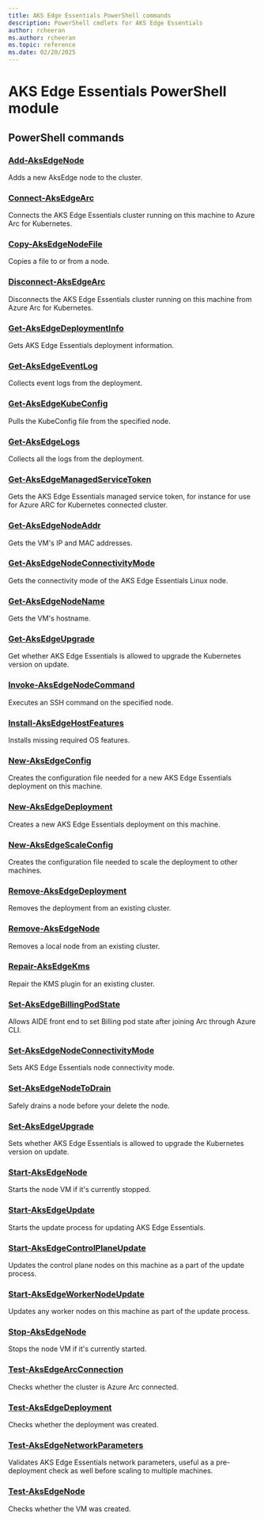 ```yaml
---
title: AKS Edge Essentials PowerShell commands
description: PowerShell cmdlets for AKS Edge Essentials 
author: rcheeran
ms.author: rcheeran
ms.topic: reference
ms.date: 02/20/2025
---
```


# AKS Edge Essentials PowerShell module

## PowerShell commands

### [Add-AksEdgeNode](./add-aksedgenode.md)

Adds a new AksEdge node to the cluster.

### [Connect-AksEdgeArc](./connect-aksedgearc.md)

Connects the AKS Edge Essentials cluster running on this machine to Azure Arc for Kubernetes.

### [Copy-AksEdgeNodeFile](./copy-aksedgenodefile.md)

Copies a file to or from a node.

### [Disconnect-AksEdgeArc](./disconnect-aksedgearc.md)

Disconnects the AKS Edge Essentials cluster running on this machine from Azure Arc for Kubernetes.

### [Get-AksEdgeDeploymentInfo](./get-aksedgedeploymentinfo.md)

Gets AKS Edge Essentials deployment information.

### [Get-AksEdgeEventLog](./get-aksedgeeventlog.md)

Collects event logs from the deployment.

### [Get-AksEdgeKubeConfig](./get-aksedgekubeconfig.md)

Pulls the KubeConfig file from the specified node.

### [Get-AksEdgeLogs](./get-aksedgelogs.md)

Collects all the logs from the deployment.

### [Get-AksEdgeManagedServiceToken](./get-aksedgemanagedservicetoken.md)

Gets the AKS Edge Essentials managed service token, for instance for use for Azure ARC for Kubernetes connected cluster.

### [Get-AksEdgeNodeAddr](./get-aksedgenodeaddr.md)

Gets the VM's IP and MAC addresses.

### [Get-AksEdgeNodeConnectivityMode](./get-aksedgenodeconnectivitymode.md)

Gets the connectivity mode of the AKS Edge Essentials Linux node.

### [Get-AksEdgeNodeName](./get-aksedgenodename.md)

Gets the VM's hostname.

### [Get-AksEdgeUpgrade](./get-aksedgeupgrade.md)

Get whether AKS Edge Essentials is allowed to upgrade the Kubernetes version on update.

### [Invoke-AksEdgeNodeCommand](./invoke-aksedgenodecommand.md)

Executes an SSH command on the specified node.

### [Install-AksEdgeHostFeatures](./install-aksedgehostfeatures.md)

Installs missing required OS features.

### [New-AksEdgeConfig](./new-aksedgeconfig.md)

Creates the configuration file needed for a new AKS Edge Essentials deployment on this machine.

### [New-AksEdgeDeployment](./new-aksedgedeployment.md)

Creates a new AKS Edge Essentials deployment on this machine.

### [New-AksEdgeScaleConfig](./new-aksedgescaleconfig.md)

Creates the configuration file needed to scale the deployment to other machines.

### [Remove-AksEdgeDeployment](./remove-aksedgedeployment.md)

Removes the deployment from an existing cluster.

### [Remove-AksEdgeNode](./remove-aksedgenode.md)

Removes a local node from an existing cluster.

### [Repair-AksEdgeKms](./repair-aksedgekms.md)

Repair the KMS plugin for an existing cluster.

### [Set-AksEdgeBillingPodState](./set-aksedgebillingpodstate.md)

 Allows AIDE front end to set Billing pod state after joining Arc through Azure CLI.

### [Set-AksEdgeNodeConnectivityMode](./set-aksedgenodeconnectivitymode.md)

 Sets AKS Edge Essentials node connectivity mode.

### [Set-AksEdgeNodeToDrain](./set-aksedgenodetodrain.md)

Safely drains a node before your delete the node.

### [Set-AksEdgeUpgrade](./set-aksedgeupgrade.md)

Sets whether AKS Edge Essentials is allowed to upgrade the Kubernetes version on update.

### [Start-AksEdgeNode](./start-aksedgenode.md)

Starts the node VM if it's currently stopped.

### [Start-AksEdgeUpdate](./start-aksedgeupdate.md)

Starts the update process for updating AKS Edge Essentials.

### [Start-AksEdgeControlPlaneUpdate](./start-aksedgecontrolplaneupdate.md)

Updates the control plane nodes on this machine as a part of the update process.

### [Start-AksEdgeWorkerNodeUpdate](./start-aksedgeworkernodeupdate.md)

Updates any worker nodes on this machine as part of the update process.

### [Stop-AksEdgeNode](./stop-aksedgenode.md)

Stops the node VM if it's currently started.

### [Test-AksEdgeArcConnection](./test-aksedgearcconnection.md)

Checks whether the cluster is Azure Arc connected.

### [Test-AksEdgeDeployment](./test-aksedgedeployment.md)

Checks whether the deployment was created.

### [Test-AksEdgeNetworkParameters](./test-aksedgenetworkparameters.md)

Validates AKS Edge Essentials network parameters, useful as a pre-deployment check as well before scaling to multiple machines.

### [Test-AksEdgeNode](./test-aksedgenode.md)

Checks whether the VM was created.
